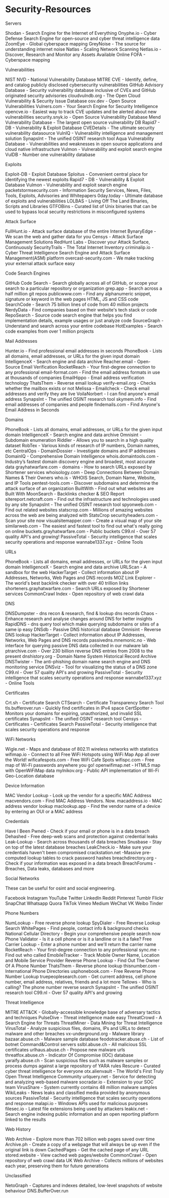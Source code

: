 # Security-Resources
Servers

Shodan - Search Engine for the Internet of Everything
Onyphe.io - Cyber Defense Search Engine for open-source and cyber threat intelligence data
ZoomEye - Global cyberspace mapping
GreyNoise - The source for understanding internet noise
Natlas - Scaling Network Scanning
Netlas.io - Discover, Research and Monitor any Assets Available Online
FOFA - Cyberspace mapping


Vulnerabilities

NIST NVD - National Vulnerability Database
MITRE CVE - Identify, define, and catalog publicly disclosed cybersecurity vulnerabilities
GitHub Advisory Database - Security vulnerability database inclusive of CVEs and GitHub originated security advisories
cloudvulndb.org - The Open Cloud Vulnerability & Security Issue Database
osv.dev - Open Source Vulnerabilities
Vulners.com - Your Search Engine for Security Intelligence
opencve.io - Easiest way to track CVE updates and be alerted about new vulnerabilities
security.snyk.io - Open Source Vulnerability Database
Mend Vulnerability Database - The largest open source vulnerability DB
Rapid7 - DB - Vulnerability & Exploit Database
CVEDetails - The ultimate security vulnerability datasource
VulnIQ - Vulnerability intelligence and management solution
SynapsInt - The unified OSINT research tool
Aqua Vulnerability Database - Vulnerabilities and weaknesses in open source applications and cloud native infrastructure
Vulmon - Vulnerability and exploit search engine
VulDB - Number one vulnerability database


Exploits

Exploit-DB - Exploit Database
Sploitus - Convenient central place for identifying the newest exploits
Rapid7 - DB - Vulnerability & Exploit Database
Vulmon - Vulnerability and exploit search engine
packetstormsecurity.com - Information Security Services, News, Files, Tools, Exploits, Advisories and Whitepapers
0day.today - Ultimate database of exploits and vulnerabilities
LOLBAS - Living Off The Land Binaries, Scripts and Libraries
GTFOBins - Curated list of Unix binaries that can be used to bypass local security restrictions in misconfigured systems


Attack Surface

FullHunt.io - Attack surface database of the entire Internet
BynaryEdge - We scan the web and gather data for you
Censys - Attack Surface Management Solutions
RedHunt Labs - Discover your Attack Surface, Continuously
SecurityTrails - The Total Internet Inventory
criminalip.io - Cyber Threat Intelligence Search Engine and Attack Surface Management(ASM) platform
overcast-security.com - We make tracking your external attack surface easy


Code Search Engines

GitHub Code Search - Search globally across all of GitHub, or scope your search to a particular repository or organization
grep.app - Search across a half million git repos
publicwww.com - Find any alphanumeric snippet, signature or keyword in the web pages HTML, JS and CSS code
SearchCode - Search 75 billion lines of code from 40 million projects
NerdyData - Find companies based on their website's tech stack or code
RepoSearch - Source code search engine that helps you find implementation details, example usages or just analyze code
SourceGraph - Understand and search across your entire codebase
HotExamples - Search code examples from over 1 million projects


Mail Addresses

Hunter.io - Find professional email addresses in seconds
PhoneBook - Lists all domains, email addresses, or URLs for the given input domain
IntelligenceX - Search engine and data archive
Reacher.email - Open-Source Email Verification
RocketReach - Your first-degree connection to any professional
email-format.com - Find the email address formats in use at thousands of companies
EmailHippo - Email address verification technology
ThatsThem - Reverse email lookup
verify-email.org - Checks whether the mailbox exists or not
Melissa - Emailcheck - Check email addresses and verify they are live
VoilaNorbert - I can find anyone's email address
SynapsInt - The unified OSINT research tool
skymem.info - Find email addresses of companies and people
findemails.com - Find Anyone's Email Address in Seconds


Domains

PhoneBook - Lists all domains, email addresses, or URLs for the given input domain
IntelligenceX - Search engine and data archive
Omnisint - Subdomain enumeration
Riddler - Allows you to search in a high quality dataset
RobTex - Various kinds of research of IP numbers, Domain names, etc
CentralOps - DomainDossier - Investigate domains and IP addresses
DomainIQ - Comprehensive Domain Intelligence
whois.domaintools.com - Industry’s fastest domain discovery engine and broadest, most accurate data
grayhatwarfare.com - domains - How to search URLs exposed by Shortener services
whoisology.com - Deep Connections Between Domain Names & Their Owners
who.is - WHOIS Search, Domain Name, Website, and IP Tools
pentest-tools.com - Discover subdomains and determine the attack surface of an organization
BuiltWith - Find out what websites are Built With
MoonSearch - Backlinks checker & SEO Report
sitereport.netcraft.com - Find out the infrastructure and technologies used by any site
SynapsInt - The unified OSINT research tool
spyonweb.com - Find out related websites
statscrop.com - Millions of amazing websites across the web are being analyzed with StatsCrop
securityheaders.com - Scan your site now
visualsitemapper.com - Create a visual map of your site
similarweb.com - The easiest and fastest tool to find out what's really going on online
buckets.grayhatwarfare.com - Public buckets
C99.nl - Over 57 quality API's and growing!
PassiveTotal - Security intelligence that scales security operations and response
wannabe1337.xyz - Online Tools


URLs

PhoneBook - Lists all domains, email addresses, or URLs for the given input domain
IntelligenceX - Search engine and data archive
URLScan - A sandbox for the web
HackerTarget - Collect information about IP Addresses, Networks, Web Pages and DNS records
MOZ Link Explorer - The world's best backlink checker with over 40 trillion links
shorteners.grayhatwarfare.com - Search URLs exposed by Shortener services
CommonCrawl Index - Open repository of web crawl data


DNS

DNSDumpster - dns recon & research, find & lookup dns records
Chaos - Enhance research and analyse changes around DNS for better insights
RapidDNS - dns query tool which make querying subdomains or sites of a same ip easy
DNSdb - Passive DNS historical database
Omnisint - Reverse DNS lookup
HackerTarget - Collect information about IP Addresses, Networks, Web Pages and DNS records
passivedns.mnemonic.no - Web interface for querying passive DNS data collected in our malware lab
ptrarchive.com - Over 230 billion reverse DNS entries from 2008 to the present
dnshistory.org - Domain Name System Historical Record Archive
DNSTwister - The anti-phishing domain name search engine and DNS monitoring service
DNSviz - Tool for visualizing the status of a DNS zone
C99.nl - Over 57 quality API's and growing
PassiveTotal - Security intelligence that scales security operations and response
wannabe1337.xyz - Online Tools


Certificates

Crt.sh - Certificate Search
CTSearch - Certificate Transparency Search Tool
tls.bufferover.run - Quickly find certificates in IPv4 space
CertSpotter - Monitors your domains for expiring, unauthorized, and invalid SSL certificates
SynapsInt - The unified OSINT research tool
Censys - Certificates - Certificates Search
PassiveTotal - Security intelligence that scales security operations and response


WiFi Networks

Wigle.net - Maps and database of 802.11 wireless networks with statistics
wifimap.io - Connect to all Free WiFi Hotspots using WiFi Map App all over the World!
wificafespots.com - Free WiFi Cafe Spots
wifispc.com - Free map of Wi-Fi passwords anywhere you go!
openwifimap.net - HTML5 map with OpenWiFiMap data
mylnikov.org - Public API implementation of Wi-Fi Geo-Location database


Device Information

MAC Vendor Lookup - Look up the vendor for a specific MAC Address
macvendors.com - Find MAC Address Vendors. Now.
macaddress.io - MAC address vendor lookup
maclookup.app - Find the vendor name of a device by entering an OUI or a MAC address


Credentials

Have I Been Pwned - Check if your email or phone is in a data breach
Dehashed - Free deep-web scans and protection against credential leaks
Leak-Lookup - Search across thousands of data breaches
Snusbase - Stay on top of the latest database breaches
LeakCheck.io - Make sure your credentials haven't been compromised
crackstation.net -Massive pre-computed lookup tables to crack password hashes
breachdirectory.org - Check if your information was exposed in a data breach
BreachForums - Breaches, Data leaks, databases and more


Social Networks

These can be useful for osint and social engineering.



Facebook
Instagram
YouTube
Twitter
LinkedIn
Reddit
Pinterest
Tumblr
Flickr
SnapChat
Whatsapp
Quora
TikTok
Vimeo
Medium
WeChat
VK
Weibo
Tinder


Phone Numbers

NumLookup - Free reverse phone lookup
SpyDialer - Free Reverse Lookup Search
WhitePages - Find people, contact info & background checks
National Cellular Directory - Begin your comprehensive people search now
Phone Validator - Is it a cell phone or is it a landline or is it a fake?
Free Carrier Lookup - Enter a phone number and we'll return the carrier name
RocketReach - Your first-degree connection to any professional
sync.me - Find out who called
EmobileTracker - Track Mobile Owner Name, Location and Mobile Service Provider
Reverse Phone Lookup - Find Out The Owner Of A Phone Number
ThatsThem - Reverse phone lookup
thisnumber.com - International Phone Directories
usphonebook.com - Free Reverse Phone Number Lookup
truepeoplesearch.com - Get current address, cell phone number, email address, relatives, friends and a lot more
Tellows - Who is calling? The phone number reverse search
SynapsInt - The unified OSINT research tool
C99.nl - Over 57 quality API's and growing


Threat Intelligence

MITRE ATT&CK - Globally-accessible knowledge base of adversary tactics and techniques
PulseDive - Threat intelligence made easy
ThreatCrowd - A Search Engine for Threats
ThreatMiner - Data Mining for Threat Intelligence
VirusTotal - Analyze suspicious files, domains, IPs and URLs to detect malware and other breaches
vx-underground.org - Malware library
bazaar.abuse.ch - Malware sample database
feodotracker.abuse.ch - List of botnet Command&Control servers
sslbl.abuse.ch - All malicious SSL certificates
urlhaus.abuse.ch - Propose new malware urls
threatfox.abuse.ch - Indicator Of Compromise (IOC) database
yaraify.abuse.ch - Scan suspicious files such as malware samples or process dumps against a large repository of YARA rules
Rescure - Curated cyber threat intelligence for everyone
otx.alienvault - The World's First Truly Open Threat Intelligence Community
urlquery.net - Service for detecting and analyzing web-based malware
socradar.io - Extension to your SOC team
VirusShare - System currently contains 48 million malware samples
WikiLeaks - News leaks and classified media provided by anonymous sources
PassiveTotal - Security intelligence that scales security operations and response
malapi.io - Windows APIs used for malicious purposes
filesec.io - Latest file extensions being used by attackers
leakix.net - Search engine indexing public information and an open reporting platform linked to the results


Web History

Web Archive - Explore more than 702 billion web pages saved over time
Archive.ph - Create a copy of a webpage that will always be up even if the original link is down
CachedPages - Get the cached page of any URL
stored.website - View cached web pages/website
CommonCrawl - Open repository of web crawl data
UK Web Archive - Collects millions of websites each year, preserving them for future generations


Unclassified

NetoGraph - Captures and indexes detailed, low-level snapshots of website behaviour
DNS.BufferOver.run
